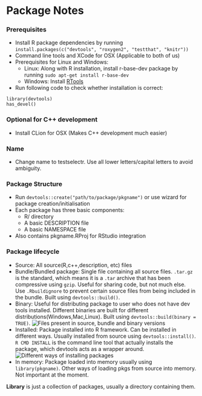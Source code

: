 Package Notes
=============


### Prerequisites
- Install R package dependencies by running ```install.packages(c("devtools", "roxygen2", "testthat", "knitr"))```
- Command line tools and XCode for OSX (Applicable to both of us)
- Prerequisites for Linux and Windows:
  - Linux: Along with R installation, install r-base-dev package by running ```sudo apt-get install r-base-dev```
  - Windows: Install [RTools](http://cran.r-project.org/bin/windows/Rtools/)
- Run following code to check whether installation is correct:
```
library(devtools)
has_devel()
```
### Optional for C++ development
- Install CLion for OSX (Makes C++ development much easier)

### Name
- Change name to testselectr. Use all lower letters/capital letters to avoid ambiguity.

### Package Structure
- Run ```devtools::create("path/to/package/pkgname")``` or use wizard for package creation/initialisation
- Each package has three basic components:
  - R/ directory
  - A basic DESCRIPTION file
  - A basic NAMESPACE file
- Also contains pkgname.RProj for RStudio integration

### Package lifecycle
- Source: All source(R,c++,description, etc) files 
- Bundle/Bundled package: Single file containing all source files. ```.tar.gz``` is the standard, which means it is a ```.tar``` archive that has been compressive using ```gzip```. Useful for sharing code, but not much else. Use ```.Rbuildignore``` to prevent certain source files from being included in the bundle. Built using ```devtools::build()```.
- Binary: Useful for distributing package to user who does not have dev tools installed. Different binaries are built for different distributions(Windows,Mac,Linux). Built using ```devtools::build(binary = TRUE)```. 
![Files present in source, bundle and binary versions](http://r-pkgs.had.co.nz/diagrams/package-files.png)
- Installed: Package installed into R framework. Can be installed in different ways. Usually installed from source using ```devtools::install()```. ```R CMD INSTALL``` is the command line tool that actually installs the package, which devtools acts as a wrapper around. 
![Different ways of installing packages](http://r-pkgs.had.co.nz/diagrams/installation.png)
- In memory: Package loaded into memory usually using ```library(pkgname)```. Other ways of loading pkgs from source into memory. Not important at the moment.

**Library** is just a collection of packages, usually a directory containing them. 

